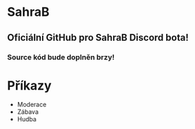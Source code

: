# SahraB
## Oficiální GitHub pro SahraB Discord bota!
### Source kód bude doplněn brzy!
# Příkazy
* Moderace
* Zábava
* Hudba
